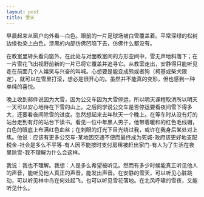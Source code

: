 ```yaml
---
layout: post
title: 雪天
---
```

早晨起来从窗户向外看—白色。眼前的一片足球场被白雪覆盖着。平常深绿的松树边缘也染上白色，漆黑的内部仿佛凹陷下去，仿佛什么都没有。

在教室里转头看向窗外，在此处与对面教室间的方形空间中，雪无声地斜落下；在一片雪花飞出视野前新的一片已将它覆盖并追寻它。从教室走出，安静得只能听见走在前面几个人嬉笑与兴奋的叫喊。心想要是能变成熊或者狗（柯基或柴犬限定），就可以在雪里打滚，想必是很开心的。虽然并不能真的变形，但也感到一种单纯的喜悦。

晚上收到邮件说因为大雪，因为公交车因为大雪停运，所以明天课程取消所以明天一天可以安心地待在下雪的山上。之后同学说公交车是否停运要看夜间雪下得多大，还要看夜间除雪的进度。忽然想起来去年秋天一个晚上。在等车时从没有灯的站台走到有灯的站台下读书。看见一位中年黑人男子，他带着暖和的红色毛线帽，白色的眼底上布满红色血丝；在刺眼的灯光下目光绕过我，或许在我身后某处对上焦。他说：应该有更多公交车-某地因交通不便而最终成为死城-政府该更好地支配税金-社会是多么不平等-有人因不能按时支付房租被赶出家门-有人为了生活在夜里除雪-我不理解为什么会这样。

我说：我也不理解。我想：人是多么希望被听见。然而有多少时候能真正听见他人的声音，能听见他人真正的声音，能发出声音。在安静的雪天，可以听见心脏跳动，可以听见林中鸟在何处起飞，也可以听见雪花落地。在北风呼啸的雪夜，又能听见什么。
